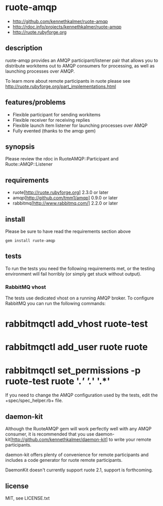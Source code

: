 
# ruote-amqp

* http://github.com/kennethkalmer/ruote-amqp
* http://rdoc.info/projects/kennethkalmer/ruote-amqp
* http://ruote.rubyforge.org


## description

ruote-amqp provides an AMQP participant/listener pair that allows you to
distribute workitems out to AMQP consumers for processing, as well as launching
processes over AMQP.

To learn more about remote participants in ruote please see
http://ruote.rubyforge.org/part_implementations.html


## features/problems

* Flexible participant for sending workitems
* Flexible receiver for receiving replies
* Flexible launch item listener for launching processes over AMQP
* Fully evented (thanks to the amqp gem)


## synopsis

Please review the rdoc in RuoteAMQP::Participant and Ruote::AMQP::Listener


## requirements

* ruote[http://ruote.rubyforge.org] 2.3.0 or later
* amqp[http://github.com/tmm1/amqp] 0.9.0 or later
* rabbitmq[http://www.rabbitmq.com/] 2.2.0 or later


## install

Please be sure to have read the requirements section above

    gem install ruote-amqp


## tests

To run the tests you need the following requirements met, or the testing environment will fail horribly (or simply get stuck without output).


### RabbitMQ vhost

The tests use dedicated vhost on a running AMQP broker. To configure RabbitMQ
you can run the following commands:

  # rabbitmqctl add_vhost ruote-test
  # rabbitmqctl add_user ruote ruote
  # rabbitmqctl set_permissions -p ruote-test ruote '.*' '.*' '.*'

If you need to change the AMQP configuration used by the tests, edit the
+spec/spec_helper.rb+ file.


## daemon-kit

Although the RuoteAMQP gem will work perfectly well with any AMQP consumer,
it is recommended that you use daemon-kit[http://github.com/kennethkalmer/daemon-kit] to write your remote participants.

daemon-kit offers plenty of convenience for remote participants and includes
a code generator for ruote remote participants.

DaemonKit doesn't currently support ruote 2.1, support is forthcoming.


## license

MIT, see LICENSE.txt

